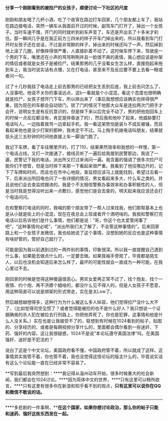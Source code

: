 #### 分享一个刚刚看到的被捡尸的女孩子，顺便讨论一下社区的尺度





刚刚和朋友喝了几杯小酒，吃了个夜宵在路边打车回家，几个朋友都上车了，我站在路边接电话，突然一辆车从我面前开过的时候，副驾车门打开了，掉出一个女孩子。当时车速不慢，开门的同时就听到刹车声音了，车还是开出去了十多米才刹住。那一瞬间几乎是在我正前方三四米的样子开车门掉出来的，所以我看到车门打开时女孩子还在说话，不过是非常醉的样子，掉出来的时候还叫了一声。然后掉到地上滚了几圈，好像摔得很严重，人直接趴着不动了。这时候车停下来，驾驶座一个男的下车，嘴里还在小声的骂骂咧咧并且一脸很不爽的表情，我心想应该是吵架的情侣或者就是女孩子是被捡尸。结果那男的几乎没看女生怎么样，直接抱起来拖到车上，我当时说实话有点懵，又在打电话，甚至来不及反应要不要上去看一眼或者问一句。

过了十几秒我挂了电话走上前去那男的已经把女生丢到后座，我上前去问怎么了，人没事吧。他说不关你的事滚远点，这b一看就是个小混混，看这个态度也很明确就是捡尸，女孩子想开门下车，所以摔出来了（事后我想想应该确实也摔得很严重，因为现在的车都会自动锁门，锁了门的情况下他那大众车是连拉两次门把手才会开，说明女生是有反抗意识的，但是摔下来以后完全不动了，男的把他抱回车上的时候一点反应都没有，肯定是摔昏迷了的），然后我和他吵了起来，他威胁要打电话叫人。一边指着我骂一边拿起手机，我一看这架势怕是装ｂ不成反被锤，而且看起来他也是没少打架的那种，我肯定干不过。马上掏手机拨电话叫朋友，结果就低头这三五秒钟的时间他直接上车一脚油门跑了。

我记下车牌，看了车往哪里开的，打了110，结果果然效率和我想的一样慢，第一个电话占线，又打一次接通了，接线员听了一遍后给我接到民警那边，我说了一遍，民警记下我的电话，派出所又打过来询问一遍。我含蓄的强调了很多次捡尸可能你们不想管，但是当时摔下来那一下看起来很严重。我看到了他往哪边开的，记下了车牌和时间，而且也在市中心地段，查监控应该马上就能找到，希望过去看一下，后来派出所回电也问了一些详细的情况，男女看起来多大，什么车之类的。并且说他们会去查监控跟进的。我是个不太相信警察办事效率和办事积极性的人，但是当时我是觉得没听出来一点敷衍，感觉他们是会去查的，明天起来我应该还会打个电话问问。

在和警察打电话的同时，我喊的那个朋友带了一帮人过来找我，他们那帮基本上也是从小就是街上的小混混，现在在夜总会上班或者开个酒吧啥的。我我和警察打完电话以后告诉他们是什么事情，他们都是说：“哥，你这个也太爱管闲事了吧”，“这种事情何必呢”，“派出所我们太了解了，不会管这种事情的”。后来回家路上和一个女孩子发微信，我也给她说了这个事情，没想到她的反应也是这种事情有啥好管的，管好自己就行了。

可能是因为我以前遇到过的一两件别的事情，印象很深。所以我一直提醒自己遇到什么事，如果能去做点什么的，一定要去做。如果我袖手旁观了，毕竟都是陌生人，以后也没机会知道后来怎么样了，最坏的可能性就会一直成为一种可能，在我心里过不去。


刚回家的时候是觉得这种傻逼很恶心。男欢女爱再正常不过了，找个炮友、找个一夜情、约个炮、再不济嫖个娼啥的，都没什么见不得人的。但是人女孩子不愿意，用这种简直可以说是绑架的形式带走，实在是太Low了。

然后越想越想得多，这种行为为什么被这么多人纵容，他们觉得捡尸没什么大不了，（比如觉得司空见惯了？或者觉得能被捡的也不是什么好人？我只想说一个证据确凿的杀人犯在被拉去行刑路上，你把他弄死了，你也是犯罪，这事情和他是什么人没关系。）实在也是让我接受不了的，联想到有时候在1024看到的帖子，贴图的、分享经历的、或者是每期视频分享什么的，里面都会偶尔看到一些迷奸、下药、强奸的内容。这让我很疑惑，1024不是说“本论坛遵守美国法律”吗，在美国强奸、迷奸是不犯法的？

说白了这是个中文论坛，美国政府看不懂，中国政府管不着，所以就成了这样。这事情其实我管不着，你也管不着，我也没觉得这怪论坛的版主什么的，毕竟说实话有这么个论坛能一直在已经非常不容易了。

**写到最后我突然想到：****我记得从温州动车开始，很多时候重大的社会新闻，我们都会在1024讨论。****因为简体中文的世界，****只有这里可以畅所欲言，****只有这里有很多你在新浪和知乎看不到的观点，****只有这里可以说你在QQ和微信不敢说的话。****
****
****多悲剧的一件事啊，****在这个国家，如果你想讨论政治，那么你的帖子只能和迷药、强奸这些东西发在一起。**